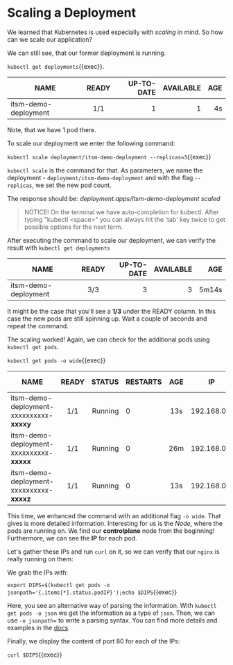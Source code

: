 # Scaling a Deployment

We learned that Kubernetes is used especially with *scaling* in mind. So how can we scale our application?

We can still see, that our former deployment is running.

`kubectl get deployments`{{exec}}.

| NAME                  | READY | UP-TO-DATE  | AVAILABLE | AGE | 
| --------------------- |:-----:| -----------:| ---------:| ---:|
| itsm-demo-deployment  |  1/1  | 1           | 1         |  4s |

Note, that we have 1 pod there. 

To scale our deployment we enter the following command:

`kubectl scale deployment/itsm-demo-deployment --replicas=3`{{exec}}

`kubectl scale` is the command for that. As parameters, we name the deployment - `deployment/itsm-demo-deployment` and with the flag `--replicas`, we set the new pod count. 

The response should be: *deployment.apps/itsm-demo-deployment scaled*

> NOTICE!
> On the terminal we have auto-completion for kubectl. After typing "kubectl \<space\>" you can always hit the 'tab' key twice to get possible options for the next term.

After executing the command to scale our deployment, we can verify the result with `kubectl get deployments`

| NAME                  | READY | UP-TO-DATE  | AVAILABLE |   AGE  | 
| --------------------- |:-----:| -----------:| ---------:| ------:|
| itsm-demo-deployment  |  3/3  | 3           | 3         |  5m14s |
	
It might be the case that you'll see a **1/3** under the READY column. In this case the new pods are still spinning up. Wait a couple of seconds and repeat the command. 


The scaling worked! Again, we can check for the additional pods using `kubectl get pods`.

`kubectl get pods -o wide`{{exec}}

| NAME                                    | READY | STATUS  | RESTARTS |  AGE | IP            | NODE        | NOMINATED NODE | READINESS GATES |
| --------------------------------------- |:-----:| -------:| :--------| :---:| :------------:| :----------:| :-------------:| :--------------:|
| itsm-demo-deployment-xxxxxxxxxx-**xxxxy**   |  1/1  | Running | 0        |  13s | 192.168.0.7   | controlplane| \<None\>       | \<None\>        |
| itsm-demo-deployment-xxxxxxxxxx-**xxxxx**   |  1/1  | Running | 0        |  26m | 192.168.0.6   | controlplane| \<None\>       | \<None\>        |
| itsm-demo-deployment-xxxxxxxxxx-**xxxxz**   |  1/1  | Running | 0        |  13s | 192.168.0.8   | controlplane| \<None\>       | \<None\>        |

This time, we enhanced the command with an additional flag `-o wide`. That gives is more detailed information. Interesting for us is the *Node*, where the pods are running on. We find our **controlplane** node from the beginning! Furthermore, we can see the **IP** for each pod.  

Let's gather these IPs and run `curl` on it, so we can verify that our `nginx` is really running on them: 

We grab the IPs with: 

`export DIPS=$(kubectl get pods -o jsonpath='{.items[*].status.podIP}');echo $DIPS`{{exec}}

Here, you see an alternative way of parsing the information. With `kubectl get pods -o json` we get the information as a type of `json`. Then, we can use `-o jsonpath=` to write a parsing syntax.
You can find more details and examples in the [docs](https://kubernetes.io/docs/reference/kubectl/jsonpath/).


Finally, we display the content of port 80 for each of the IPs: 

`curl $DIPS`{{exec}}
